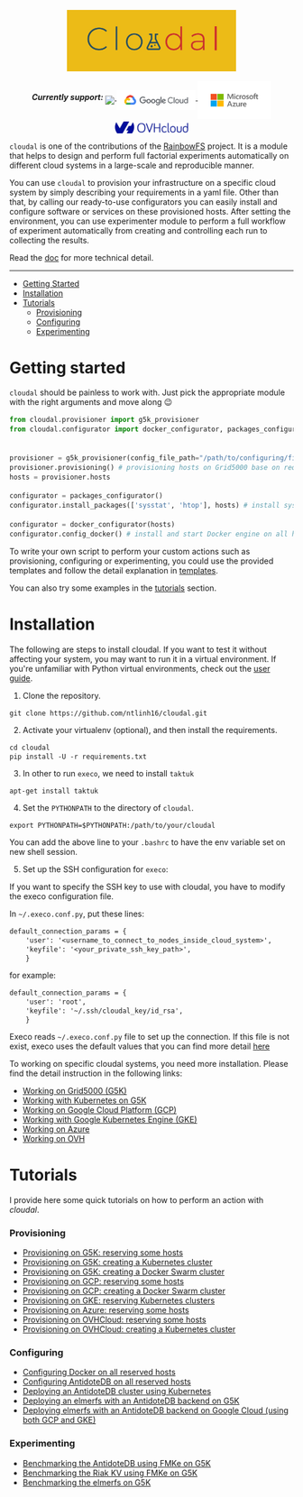 <p align="center">
    <a href="https://github.com/ntlinh16/cloudal">
        <img src="https://raw.githubusercontent.com/ntlinh16/cloudal/master/images/cloudal_logo.png" width="300"/>
    </a>
    <br>
<p>

<!-- <h4 align="center"> Design and perform experiments on different cloud systems 🤗
</h4> -->

<p align="center">
<b><i>Currently support:</i></b>
    <a target="_blank" href="https://www.grid5000.fr">
        <img align="middle" src="https://www.grid5000.fr/mediawiki/resources/assets/logo.png" width="70"/>
    </a>
    <a target="_blank" href="https://cloud.google.com">
        <img align="middle" src="https://raw.githubusercontent.com/ntlinh16/cloudal/master/images/google_logo.png" width="140"/>
    </a>
    <a target="_blank" href="https://azure.microsoft.com">
        <img align="middle" src="https://raw.githubusercontent.com/ntlinh16/cloudal/master/images/azure_logo.png" width="130"/>
    </a>
    <a target="_blank" href="https://www.ovhcloud.com/">
        <img align="middle" src="https://raw.githubusercontent.com/ntlinh16/cloudal/master/images/ovh_logo.png" width="130"/>
    </a>
</p>

`cloudal` is one of the contributions of the [RainbowFS](https://rainbowfs.lip6.fr/) project. It is a module that helps to design and perform full factorial experiments automatically on different cloud systems in a large-scale and reproducible manner. 

You can use `cloudal` to provision your infrastructure on a specific cloud system by simply describing your requirements in a yaml file. Other than that, by calling our ready-to-use configurators you can easily install and configure software or services on these provisioned hosts. After setting the environment, you can use experimenter module to perform a full workflow of experiment automatically from creating and controlling each run to collecting the results.

Read the [doc](https://github.com/ntlinh16/cloudal/blob/master/docs/technical_detail.md) for more technical detail.

--------------------------------------------------------------------------------

- [Getting Started](#getting-started)
- [Installation](#installation)
- [Tutorials](#tutorials)
  - [Provisioning](#provisioning)
  - [Configuring](#configuring)
  - [Experimenting](#experimenting)

# Getting started

`cloudal` should be painless to work with. Just pick the appropriate module with the right arguments and move along 😉

```python
from cloudal.provisioner import g5k_provisioner 
from cloudal.configurator import docker_configurator, packages_configurator


provisioner = g5k_provisioner(config_file_path="/path/to/configuring/file.yaml")
provisioner.provisioning() # provisioning hosts on Grid5000 base on requirement in a configuring file.
hosts = provisioner.hosts

configurator = packages_configurator()
configurator.install_packages(['sysstat', 'htop'], hosts) # install sysstat and htop on all hosts

configurator = docker_configurator(hosts)
configurator.config_docker() # install and start Docker engine on all hosts
```

To write your own script to perform your custom actions such as provisioning, configuring or experimenting, you could use the provided templates and follow the detail explanation in [templates](https://github.com/ntlinh16/cloudal/tree/master/templates).

You can also try some examples in the [tutorials](#tutorials) section.

# Installation

The following are steps to install cloudal. If you want to test it without affecting your system, you may want to run it in a virtual environment. If you're unfamiliar with Python virtual environments, check out the [user guide](https://packaging.python.org/guides/installing-using-pip-and-virtual-environments/).

1. Clone the repository.
```
git clone https://github.com/ntlinh16/cloudal.git
```
2. Activate your virtualenv (optional), and then install the requirements.
```
cd cloudal
pip install -U -r requirements.txt
```

3. In other to run `execo`, we need to install `taktuk`
```
apt-get install taktuk
```

4. Set the `PYTHONPATH` to the directory of `cloudal`.
```
export PYTHONPATH=$PYTHONPATH:/path/to/your/cloudal
```
You can add the above line to your `.bashrc` to have the env variable set on new shell session.

5. Set up the SSH configuration for `execo`:

If you want to specify the SSH key to use with cloudal, you have to modify the execo configuration file. 

In `~/.execo.conf.py`, put these lines:

```
default_connection_params = {
    'user': '<username_to_connect_to_nodes_inside_cloud_system>',
    'keyfile': '<your_private_ssh_key_path>',
    }
```
for example:
```
default_connection_params = {
    'user': 'root',
    'keyfile': '~/.ssh/cloudal_key/id_rsa',
    }
```

Execo reads `~/.execo.conf.py` file to set up the connection. If this file is not exist, execo uses the default values that you can find more detail [here](http://execo.gforge.inria.fr/doc/latest-stable/execo.html#configuration)

To working on specific cloudal systems, you need more installation. Please find the detail instruction in the following links:
- [Working on Grid5000 (G5K)](https://github.com/ntlinh16/cloudal/blob/master/docs/g5k_setting.md)
- [Working with Kubernetes on G5K](https://github.com/ntlinh16/cloudal/blob/master/docs/g5k_k8s_setting.md)
- [Working on Google Cloud Platform (GCP)](https://github.com/ntlinh16/cloudal/blob/master/docs/gcp_setting.md)
- [Working with Google Kubernetes Engine (GKE)](https://github.com/ntlinh16/cloudal/blob/master/docs/gke_setting.md)
- [Working on Azure](https://github.com/ntlinh16/cloudal/blob/master/docs/azure_setting.md)
- [Working on OVH](https://github.com/ntlinh16/cloudal/blob/master/docs/ovh_setting.md)

# Tutorials

I provide here some quick tutorials on how to perform an action with _cloudal_.
### Provisioning
- [Provisioning on G5K: reserving some hosts](https://github.com/ntlinh16/cloudal/tree/master/examples/provision#example-1-provisioning-some-hosts-on-grid5000-g5k)
- [Provisioning on G5K: creating a Kubernetes cluster](https://github.com/ntlinh16/cloudal/tree/master/examples/provision#example-2-provisioning-a-kubernetes-cluster-on-grid5000-g5k)
- [Provisioning on G5K: creating a Docker Swarm cluster](https://github.com/ntlinh16/cloudal/tree/master/examples/provision#example-3-provisioning-docker-swarm-cluster-on-grid5000-g5k)
- [Provisioning on GCP: reserving some hosts](https://github.com/ntlinh16/cloudal/tree/master/examples/provision#example-4-provisioning-some-hosts-on-google-cloud-platform-gcp)
- [Provisioning on GCP: creating a Docker Swarm cluster](https://github.com/ntlinh16/cloudal/tree/master/examples/provision#example-5-provisioning-docker-swarm-cluster-on-google-cloud-platform-gcp)
- [Provisioning on GKE: reserving Kubernetes clusters](https://github.com/ntlinh16/cloudal/tree/master/examples/provision#example-6-provisioning-kubernetes-clusters-on-google-cloud-engine-gke)
- [Provisioning on Azure: reserving some hosts](https://github.com/ntlinh16/cloudal/tree/master/examples/provision#example-7-provisioning-some-hosts-on-microsoft-azure)
- [Provisioning on OVHCloud: reserving some hosts](https://github.com/ntlinh16/cloudal/tree/master/examples/provision#example-8-provisioning-some-hosts-on-OVHCloud)
- [Provisioning on OVHCloud: creating a Kubernetes cluster](https://github.com/ntlinh16/cloudal/tree/master/examples/provision#example-9-provisioning-a-kubernetes-cluster-on-OVHCloud)

### Configuring
- [Configuring Docker on all reserved hosts](https://github.com/ntlinh16/cloudal/tree/master/examples/configuration#example-1-configuring-docker-on-running-hosts-on-grid5000-g5k)
- [Configuring AntidoteDB on all reserved hosts](https://github.com/ntlinh16/cloudal/tree/master/examples/configuration#example-3-configuring-antidotedb-on-running-hosts-on-g5k)
- [Deploying an AntidoteDB cluster using Kubernetes](https://github.com/ntlinh16/cloudal/tree/master/examples/configuration#example-5-deploying-an-antidotedb-cluster-using-kubernetes-on-g5k)
- [Deploying an elmerfs with an AntidoteDB backend on G5K](https://github.com/ntlinh16/cloudal/tree/master/examples/configuration/elmerfs_g5k)
- [Deploying elmerfs with an AntidoteDB backend on Google Cloud (using both GCP and GKE)](https://github.com/ntlinh16/cloudal/tree/master/examples/configuration/elmerfs_gke)

### Experimenting
- [Benchmarking the AntidoteDB using FMKe on G5K](https://github.com/ntlinh16/antidotedb-eval)
- [Benchmarking the Riak KV using FMKe on G5K](https://github.com/ntlinh16/riakKV-eval)
- [Benchmarking the elmerfs on G5K](https://github.com/ntlinh16/elmerfs-eval)